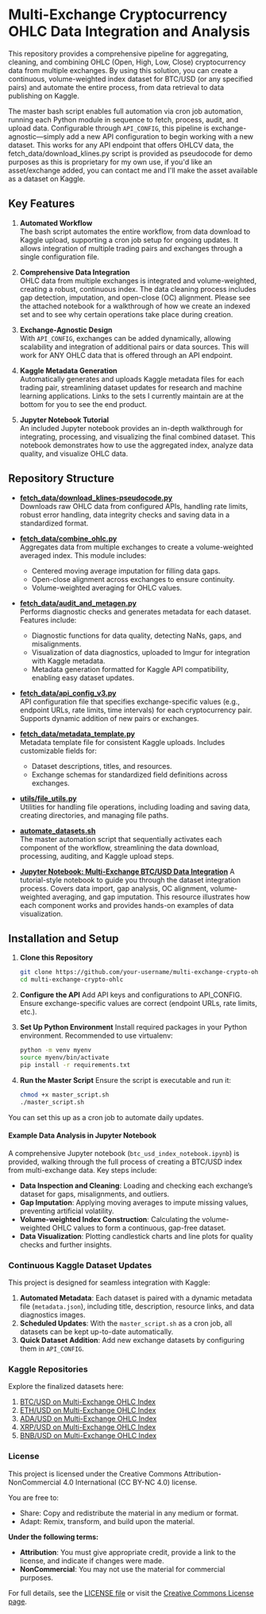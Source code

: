 # Multi-Exchange Cryptocurrency OHLC Data Integration and Analysis

This repository provides a comprehensive pipeline for aggregating, cleaning, and combining OHLC (Open, High, Low, Close) cryptocurrency data from multiple exchanges. By using this solution, you can create a continuous, volume-weighted index dataset for BTC/USD (or any specified pairs) and automate the entire process, from data retrieval to data publishing on Kaggle.

The master bash script enables full automation via cron job automation, running each Python module in sequence to fetch, process, audit, and upload data. Configurable through `API_CONFIG`, this pipeline is exchange-agnostic—simply add a new API configuration to begin working with a new dataset. This works for any API endpoint that offers OHLCV data, the fetch_data/download_klines.py script is provided as pseudocode for demo purposes as this is proprietary for my own use, if you'd like an asset/exchange added, you can contact me and I'll make the asset available as a dataset on Kaggle.

## Key Features

1. **Automated Workflow**  
   The bash script automates the entire workflow, from data download to Kaggle upload, supporting a cron job setup for ongoing updates. It allows integration of multiple trading pairs and exchanges through a single configuration file.

2. **Comprehensive Data Integration**  
   OHLC data from multiple exchanges is integrated and volume-weighted, creating a robust, continuous index. The data cleaning process includes gap detection, imputation, and open-close (OC) alignment. Please see the attached notebook for a walkthrough of how we create an indexed set and to see why certain operations take place during creation.

3. **Exchange-Agnostic Design**  
   With `API_CONFIG`, exchanges can be added dynamically, allowing scalability and integration of additional pairs or data sources. This will work for ANY OHLC data that is offered through an API endpoint.

4. **Kaggle Metadata Generation**  
   Automatically generates and uploads Kaggle metadata files for each trading pair, streamlining dataset updates for research and machine learning applications. Links to the sets I currently maintain are at the bottom for you to see the end product.

5. **Jupyter Notebook Tutorial**  
   An included Jupyter notebook provides an in-depth walkthrough for integrating, processing, and visualizing the final combined dataset. This notebook demonstrates how to use the aggregated index, analyze data quality, and visualize OHLC data.

## Repository Structure

- **[fetch_data/download_klines-pseudocode.py](fetch_data/download_klines-pseudocode.py)**  
   Downloads raw OHLC data from configured APIs, handling rate limits, robust error handling, data integrity checks and saving data in a standardized format.
   
- **[fetch_data/combine_ohlc.py](fetch_data/combine_ohlc.py)**  
   Aggregates data from multiple exchanges to create a volume-weighted averaged index. This module includes:
   - Centered moving average imputation for filling data gaps.
   - Open-close alignment across exchanges to ensure continuity.
   - Volume-weighted averaging for OHLC values.

- **[fetch_data/audit_and_metagen.py](fetch_data/audit_and_metagen.py)**  
   Performs diagnostic checks and generates metadata for each dataset. Features include:
   - Diagnostic functions for data quality, detecting NaNs, gaps, and misalignments.
   - Visualization of data diagnostics, uploaded to Imgur for integration with Kaggle metadata.
   - Metadata generation formatted for Kaggle API compatibility, enabling easy dataset updates.

- **[fetch_data/api_config_v3.py](fetch_data/api_config_v3.py)**  
   API configuration file that specifies exchange-specific values (e.g., endpoint URLs, rate limits, time intervals) for each cryptocurrency pair. Supports dynamic addition of new pairs or exchanges.

- **[fetch_data/metadata_template.py](fetch_data/metadata_template.py)**  
   Metadata template file for consistent Kaggle uploads. Includes customizable fields for:
   - Dataset descriptions, titles, and resources.
   - Exchange schemas for standardized field definitions across exchanges.

- **[utils/file_utils.py](utils/file_utils.py)**  
   Utilities for handling file operations, including loading and saving data, creating directories, and managing file paths.

- **[automate_datasets.sh](automate_datasets.sh)**  
   The master automation script that sequentially activates each component of the workflow, streamlining the data download, processing, auditing, and Kaggle upload steps.

- **[Jupyter Notebook: Multi-Exchange BTC/USD Data Integration](notebooks/combining-multiple-data-sources-into-an-index.ipynb)**
   A tutorial-style notebook to guide you through the dataset integration process. Covers data import, gap analysis, OC alignment, volume-weighted averaging, and gap imputation. This resource illustrates how each component works and provides hands-on examples of data visualization.

## Installation and Setup

1. **Clone this Repository**
   ```bash
   git clone https://github.com/your-username/multi-exchange-crypto-ohlc.git
   cd multi-exchange-crypto-ohlc

2. **Configure the API**
Add API keys and configurations to API_CONFIG. Ensure exchange-specific values are correct (endpoint URLs, rate limits, etc.).

3. **Set Up Python Environment**
Install required packages in your Python environment. Recommended to use virtualenv:
    ```bash
    python -m venv myenv
    source myenv/bin/activate
    pip install -r requirements.txt

4. **Run the Master Script** Ensure the script is executable and run it:
    ```bash
    chmod +x master_script.sh
    ./master_script.sh
You can set this up as a cron job to automate daily updates.

#### Example Data Analysis in Jupyter Notebook
A comprehensive Jupyter notebook (`btc_usd_index_notebook.ipynb`) is provided, walking through the full process of creating a BTC/USD index from multi-exchange data. Key steps include:
   - **Data Inspection and Cleaning**: Loading and checking each exchange’s dataset for gaps, misalignments, and outliers.
   - **Gap Imputation**: Applying moving averages to impute missing values, preventing artificial volatility.
   - **Volume-weighted Index Construction**: Calculating the volume-weighted OHLC values to form a continuous, gap-free dataset.
   - **Data Visualization**: Plotting candlestick charts and line plots for quality checks and further insights.

### Continuous Kaggle Dataset Updates

This project is designed for seamless integration with Kaggle:
1. **Automated Metadata**: Each dataset is paired with a dynamic metadata file (`metadata.json`), including title, description, resource links, and data diagnostics images.
2. **Scheduled Updates**: With the `master_script.sh` as a cron job, all datasets can be kept up-to-date automatically.
3. **Quick Dataset Addition**: Add new exchange datasets by configuring them in `API_CONFIG`.

### Kaggle Repositories
Explore the finalized datasets here:
1. [BTC/USD on Multi-Exchange OHLC Index](https://www.kaggle.com/datasets/imranbukhari/comprehensive-btcusd-1m-data)
2. [ETH/USD on Multi-Exchange OHLC Index](https://www.kaggle.com/datasets/imranbukhari/comprehensive-ethusd-1m-data)
3. [ADA/USD on Multi-Exchange OHLC Index](https://www.kaggle.com/datasets/imranbukhari/comprehensive-adausd-1m-data)
4. [XRP/USD on Multi-Exchange OHLC Index](https://www.kaggle.com/datasets/imranbukhari/comprehensive-xrpusd-1m-data)
5. [BNB/USD on Multi-Exchange OHLC Index](https://www.kaggle.com/datasets/imranbukhari/comprehensive-bnbusd-1m-data)

### License
This project is licensed under the Creative Commons Attribution-NonCommercial 4.0 International (CC BY-NC 4.0) license.

You are free to:
- Share: Copy and redistribute the material in any medium or format.
- Adapt: Remix, transform, and build upon the material.

**Under the following terms:**
- **Attribution**: You must give appropriate credit, provide a link to the license, and indicate if changes were made.
- **NonCommercial**: You may not use the material for commercial purposes.

For full details, see the [LICENSE file](LICENSE) or visit the [Creative Commons License page](https://creativecommons.org/licenses/by-nc/4.0/legalcode).
